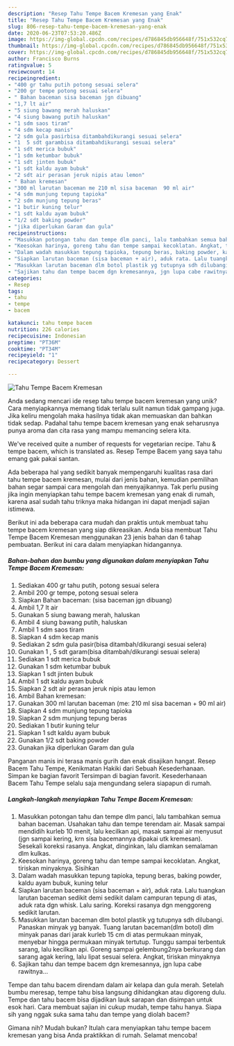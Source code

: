 ```yaml
---
description: "Resep Tahu Tempe Bacem Kremesan yang Enak"
title: "Resep Tahu Tempe Bacem Kremesan yang Enak"
slug: 806-resep-tahu-tempe-bacem-kremesan-yang-enak
date: 2020-06-23T07:53:20.486Z
image: https://img-global.cpcdn.com/recipes/d786845db956648f/751x532cq70/tahu-tempe-bacem-kremesan-foto-resep-utama.jpg
thumbnail: https://img-global.cpcdn.com/recipes/d786845db956648f/751x532cq70/tahu-tempe-bacem-kremesan-foto-resep-utama.jpg
cover: https://img-global.cpcdn.com/recipes/d786845db956648f/751x532cq70/tahu-tempe-bacem-kremesan-foto-resep-utama.jpg
author: Francisco Burns
ratingvalue: 5
reviewcount: 14
recipeingredient:
- "400 gr tahu putih potong sesuai selera"
- "200 gr tempe potong sesuai selera"
- " Bahan baceman sisa baceman jgn dibuang"
- "1,7 lt air"
- "5 siung bawang merah haluskan"
- "4 siung bawang putih haluskan"
- "1 sdm saos tiram"
- "4 sdm kecap manis"
- "2 sdm gula pasirbisa ditambahdikurangi sesuai selera"
- "1  5 sdt garambisa ditambahdikurangi sesuai selera"
- "1 sdt merica bubuk"
- "1 sdm ketumbar bubuk"
- "1 sdt jinten bubuk"
- "1 sdt kaldu ayam bubuk"
- "2 sdt air perasan jeruk nipis atau lemon"
- " Bahan kremesan"
- "300 ml larutan baceman me 210 ml sisa baceman  90 ml air"
- "4 sdm munjung tepung tapioka"
- "2 sdm munjung tepung beras"
- "1 butir kuning telur"
- "1 sdt kaldu ayam bubuk"
- "1/2 sdt baking powder"
- "jika diperlukan Garam dan gula"
recipeinstructions:
- "Masukkan potongan tahu dan tempe dlm panci, lalu tambahkan semua bahan baceman. Usahakan tahu dan tempe terendam air. Masak sampai mendidih kurleb 10 menit, lalu kecilkan api, masak sampai air menyusut (jgn sampai kering, krn sisa bacemannya dipakai utk kremesan). Sesekali koreksi rasanya. Angkat, dinginkan, lalu diamkan semalaman dlm kulkas."
- "Keesokan harinya, goreng tahu dan tempe sampai kecoklatan. Angkat, tiriskan minyaknya. Sisihkan"
- "Dalam wadah masukkan tepung tapioka, tepung beras, baking powder, kaldu ayam bubuk, kuning telur"
- "Siapkan larutan baceman (sisa baceman + air), aduk rata. Lalu tuangkan larutan baceman sedikit demi sedikit dalam campuran tepung di atas, aduk rata dgn whisk. Lalu saring. Koreksi rasanya dgn menggoreng sedikit larutan."
- "Masukkan larutan baceman dlm botol plastik yg tutupnya sdh dilubangi. Panaskan minyak yg banyak. Tuang larutan baceman(dlm botol) dlm minyak panas dari jarak kurleb 15 cm di atas permukaan minyak, menyebar hingga permukaan minyak tertutup. Tunggu sampai terbentuk sarang, lalu kecilkan api. Goreng sampai gelembung2nya berkurang dan sarang agak kering, lalu lipat sesuai selera. Angkat, tiriskan minyaknya"
- "Sajikan tahu dan tempe bacem dgn kremesannya, jgn lupa cabe rawitnya..."
categories:
- Resep
tags:
- tahu
- tempe
- bacem

katakunci: tahu tempe bacem 
nutrition: 226 calories
recipecuisine: Indonesian
preptime: "PT36M"
cooktime: "PT34M"
recipeyield: "1"
recipecategory: Dessert

---
```



![Tahu Tempe Bacem Kremesan](https://img-global.cpcdn.com/recipes/d786845db956648f/751x532cq70/tahu-tempe-bacem-kremesan-foto-resep-utama.jpg)

Anda sedang mencari ide resep tahu tempe bacem kremesan yang unik? Cara menyiapkannya memang tidak terlalu sulit namun tidak gampang juga. Jika keliru mengolah maka hasilnya tidak akan memuaskan dan bahkan tidak sedap. Padahal tahu tempe bacem kremesan yang enak seharusnya punya aroma dan cita rasa yang mampu memancing selera kita.

We&#39;ve received quite a number of requests for vegetarian recipe. Tahu &amp; tempe bacem, which is translated as. Resep Tempe Bacem yang saya tahu emang gak pakai santan.

Ada beberapa hal yang sedikit banyak mempengaruhi kualitas rasa dari tahu tempe bacem kremesan, mulai dari jenis bahan, kemudian pemilihan bahan segar sampai cara mengolah dan menyajikannya. Tak perlu pusing jika ingin menyiapkan tahu tempe bacem kremesan yang enak di rumah, karena asal sudah tahu triknya maka hidangan ini dapat menjadi sajian istimewa.


Berikut ini ada beberapa cara mudah dan praktis untuk membuat tahu tempe bacem kremesan yang siap dikreasikan. Anda bisa membuat Tahu Tempe Bacem Kremesan menggunakan 23 jenis bahan dan 6 tahap pembuatan. Berikut ini cara dalam menyiapkan hidangannya.

<!--inarticleads1-->

##### Bahan-bahan dan bumbu yang digunakan dalam menyiapkan Tahu Tempe Bacem Kremesan:

1. Sediakan 400 gr tahu putih, potong sesuai selera
1. Ambil 200 gr tempe, potong sesuai selera
1. Siapkan  Bahan baceman: (sisa baceman jgn dibuang)
1. Ambil 1,7 lt air
1. Gunakan 5 siung bawang merah, haluskan
1. Ambil 4 siung bawang putih, haluskan
1. Ambil 1 sdm saos tiram
1. Siapkan 4 sdm kecap manis
1. Sediakan 2 sdm gula pasir(bisa ditambah/dikurangi sesuai selera)
1. Gunakan 1 , 5 sdt garam(bisa ditambah/dikurangi sesuai selera)
1. Sediakan 1 sdt merica bubuk
1. Gunakan 1 sdm ketumbar bubuk
1. Siapkan 1 sdt jinten bubuk
1. Ambil 1 sdt kaldu ayam bubuk
1. Siapkan 2 sdt air perasan jeruk nipis atau lemon
1. Ambil  Bahan kremesan:
1. Gunakan 300 ml larutan baceman (me: 210 ml sisa baceman + 90 ml air)
1. Siapkan 4 sdm munjung tepung tapioka
1. Siapkan 2 sdm munjung tepung beras
1. Sediakan 1 butir kuning telur
1. Siapkan 1 sdt kaldu ayam bubuk
1. Gunakan 1/2 sdt baking powder
1. Gunakan jika diperlukan Garam dan gula


Panganan manis ini terasa manis gurih dan enak disajikan hangat. Resep Bacem Tahu Tempe, Kenikmatan Hakiki dari Sebuah Kesederhanaan. Simpan ke bagian favorit Tersimpan di bagian favorit. Kesederhanaan Bacem Tahu Tempe selalu saja mengundang selera siapapun di rumah. 

<!--inarticleads2-->

##### Langkah-langkah menyiapkan Tahu Tempe Bacem Kremesan:

1. Masukkan potongan tahu dan tempe dlm panci, lalu tambahkan semua bahan baceman. Usahakan tahu dan tempe terendam air. Masak sampai mendidih kurleb 10 menit, lalu kecilkan api, masak sampai air menyusut (jgn sampai kering, krn sisa bacemannya dipakai utk kremesan). Sesekali koreksi rasanya. Angkat, dinginkan, lalu diamkan semalaman dlm kulkas.
1. Keesokan harinya, goreng tahu dan tempe sampai kecoklatan. Angkat, tiriskan minyaknya. Sisihkan
1. Dalam wadah masukkan tepung tapioka, tepung beras, baking powder, kaldu ayam bubuk, kuning telur
1. Siapkan larutan baceman (sisa baceman + air), aduk rata. Lalu tuangkan larutan baceman sedikit demi sedikit dalam campuran tepung di atas, aduk rata dgn whisk. Lalu saring. Koreksi rasanya dgn menggoreng sedikit larutan.
1. Masukkan larutan baceman dlm botol plastik yg tutupnya sdh dilubangi. Panaskan minyak yg banyak. Tuang larutan baceman(dlm botol) dlm minyak panas dari jarak kurleb 15 cm di atas permukaan minyak, menyebar hingga permukaan minyak tertutup. Tunggu sampai terbentuk sarang, lalu kecilkan api. Goreng sampai gelembung2nya berkurang dan sarang agak kering, lalu lipat sesuai selera. Angkat, tiriskan minyaknya
1. Sajikan tahu dan tempe bacem dgn kremesannya, jgn lupa cabe rawitnya...


Tempe dan tahu bacem direndam dalam air kelapa dan gula merah. Setelah bumbu meresap, tempe tahu bisa langsung dihidangkan atau digoreng dulu. Tempe dan tahu bacem bisa dijadikan lauk sarapan dan disimpan untuk esok hari. Cara membuat sajian ini cukup mudah, tempe tahu hanya. Siapa sih yang nggak suka sama tahu dan tempe yang diolah bacem? 

Gimana nih? Mudah bukan? Itulah cara menyiapkan tahu tempe bacem kremesan yang bisa Anda praktikkan di rumah. Selamat mencoba!
